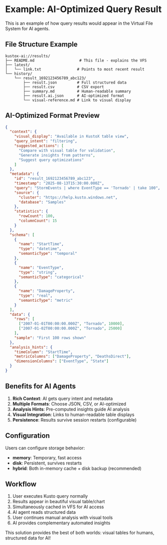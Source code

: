 # Example: AI-Optimized Query Result

This is an example of how query results would appear in the Virtual File System for AI agents.

## File Structure Example
```
kustox-ai://results/
├── README.md                    # This file - explains the VFS
├── latest/
│   └── link.txt                # Points to most recent result
└── history/
    └── result_1692123456789_abc123/
        ├── result.json         # Full structured data
        ├── result.csv          # CSV export
        ├── summary.md          # Human-readable summary
        ├── result.ai.json      # AI-optimized format
        └── visual-reference.md # Link to visual display
```

## AI-Optimized Format Preview

```json
{
  "context": {
    "visual_display": "Available in KustoX table view",
    "query_intent": "filtering",
    "suggested_actions": [
      "Compare with visual table for validation",
      "Generate insights from patterns",
      "Suggest query optimizations"
    ]
  },
  "metadata": {
    "id": "result_1692123456789_abc123",
    "timestamp": "2025-08-13T15:30:00.000Z",
    "query": "StormEvents | where EventType == 'Tornado' | take 100",
    "source": {
      "cluster": "https://help.kusto.windows.net",
      "database": "Samples"
    },
    "statistics": {
      "rowCount": 100,
      "columnCount": 15
    }
  },
  "schema": [
    {
      "name": "StartTime",
      "type": "datetime",
      "semanticType": "temporal"
    },
    {
      "name": "EventType",
      "type": "string",
      "semanticType": "categorical"
    },
    {
      "name": "DamageProperty",
      "type": "real",
      "semanticType": "metric"
    }
  ],
  "data": {
    "rows": [
      ["2007-01-01T00:00:00.000Z", "Tornado", 10000],
      ["2007-01-02T00:00:00.000Z", "Tornado", 25000]
    ],
    "sample": "First 100 rows shown"
  },
  "analysis_hints": {
    "timeColumn": "StartTime",
    "metricColumns": ["DamageProperty", "DeathsDirect"],
    "dimensionColumns": ["EventType", "State"]
  }
}
```

## Benefits for AI Agents

1. **Rich Context**: AI gets query intent and metadata
2. **Multiple Formats**: Choose JSON, CSV, or AI-optimized
3. **Analysis Hints**: Pre-computed insights guide AI analysis
4. **Visual Integration**: Links to human-readable table displays
5. **Persistence**: Results survive session restarts (configurable)

## Configuration

Users can configure storage behavior:
- **memory**: Temporary, fast access
- **disk**: Persistent, survives restarts
- **hybrid**: Both in-memory cache + disk backup (recommended)

## Workflow

1. User executes Kusto query normally
2. Results appear in beautiful visual table/chart
3. Simultaneously cached in VFS for AI access
4. AI agent reads structured data
5. User continues manual analysis with visual tools
6. AI provides complementary automated insights

This solution provides the best of both worlds: visual tables for humans, structured data for AI!
